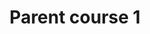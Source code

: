 ---
layout: course
permalink: "/courses/parent_course_1/course_3"
title: "Parent course 1"
description: "Parent course 1 description"
parentPath: "parent_course_1"
courseDescription: "Descrizione corso 3"
items:
  - id: course_1
    title: "Corso 1"
    active: false
  - id: course_2
    title: "Corso 2"
    active: false
  - id: course_3
    title: "Corso 3"
    active: true
---